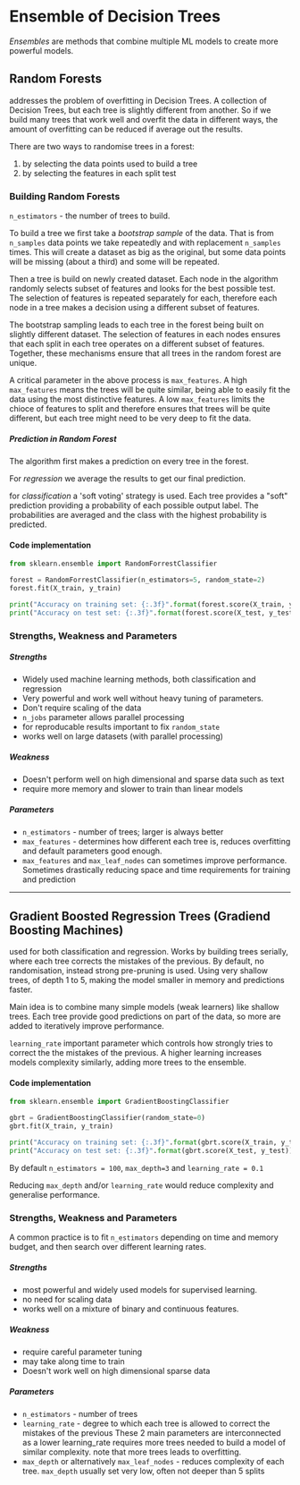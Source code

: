 # Ensemble of Decision Trees

_Ensembles_ are methods that combine multiple ML models to create more powerful models.

## Random Forests
addresses the problem of overfitting in Decision Trees.
A collection of Decision Trees, but each tree is slightly different from another. So if we build many trees that work well and overfit the data in different ways, the amount of overfitting can be reduced if average out the results.

There are two ways to randomise trees in a forest:
1. by selecting the data points used to build a tree
1. by selecting the features in each split test

### Building Random Forests
`n_estimators` - the number of trees to build.

To build a tree we first take a _bootstrap sample_ of the data. That is from `n_samples` data points we take repeatedly and with replacement `n_samples` times. This will create a dataset as big as the original, but some data points will be missing (about a third) and some will be repeated.

Then a tree is build on newly created dataset. Each node in the algorithm randomly selects subset of features and looks for the best possible test. The selection of features is repeated separately for each, therefore each node in a tree makes a decision using a different subset of features.

The bootstrap sampling leads to each tree in the forest being built on slightly different dataset. The selection of features in each nodes ensures that each split in each tree operates on a different subset of features. Together, these mechanisms ensure that all trees in the random forest are unique.

A critical parameter in the above process is `max_features`. A high `max_features` means the trees will be quite similar, being able to easily fit the data using the most distinctive features. A low `max_features` limits the chioce of features to split and therefore ensures that trees will be quite different, but each tree might need to be very deep to fit the data.

##### Prediction in Random Forest
The algorithm first makes a prediction on every tree in the forest.

For _regression_ we average the results to get our final prediction.

for _classification_ a 'soft voting' strategy is used. Each tree provides a "soft" prediction providing a probability of each possible output label. The probabilities are averaged and the class with the highest probability is predicted.

#### Code implementation
``` python
from sklearn.ensemble import RandomForrestClassifier

forest = RandomForrestClassifier(n_estimators=5, random_state=2)
forest.fit(X_train, y_train)

print("Accuracy on training set: {:.3f}".format(forest.score(X_train, y_train)))
print("Accuracy on test set: {:.3f}".format(forest.score(X_test, y_test)))

```
### Strengths, Weakness and Parameters

##### Strengths
- Widely used machine learning methods, both classification and regression
- Very powerful and work well without heavy tuning of parameters.
- Don't require scaling of the data
- `n_jobs` parameter allows parallel processing
- for reproducable results important to fix `random_state`
- works well on large datasets (with parallel processing)

##### Weakness
- Doesn't perform well on high dimensional and sparse data such as text
- require more memory and slower to train than linear models

##### Parameters
- `n_estimators` - number of trees; larger is always better
- `max_features` - determines how different each tree is, reduces overfitting and default parameters good enough.
- `max_features` and `max_leaf_nodes` can sometimes improve performance. Sometimes drastically reducing space and time requirements for training and prediction

---
## Gradient Boosted Regression Trees (Gradiend Boosting Machines)
used for both classification and regression.
Works by building trees serially, where each tree corrects the mistakes of the previous. By default, no randomisation, instead strong pre-pruning is used. Using very shallow trees, of depth 1 to 5, making the model smaller in memory and predictions faster.

Main idea is to combine many simple  models (weak learners) like shallow trees. Each tree provide good predictions on part of the data, so more are added to iteratively improve performance.

`learning_rate` important parameter which controls how strongly tries to correct the the mistakes of the previous. A higher learning increases models complexity similarly, adding more trees to the ensemble.

#### Code implementation
``` python
from sklearn.ensemble import GradientBoostingClassifier

gbrt = GradientBoostingClassifier(random_state=0)
gbrt.fit(X_train, y_train)

print("Accuracy on training set: {:.3f}".format(gbrt.score(X_train, y_train)))
print("Accuracy on test set: {:.3f}".format(gbrt.score(X_test, y_test)))
```
By default `n_estimators = 100`, `max_depth=3` and `learning_rate = 0.1`

Reducing `max_depth` and/or `learning_rate` would reduce complexity and generalise performance.

### Strengths, Weakness and Parameters
A common practice is to fit `n_estimators` depending on time and memory budget, and then search over different learning rates.
##### Strengths
- most powerful and widely used models for supervised learning.
- no need for scaling data
- works well on a mixture of binary and  continuous features.

##### Weakness
- require careful parameter tuning
- may take along time to train
- Doesn't work well on high dimensional sparse data

##### Parameters
- `n_estimators` - number of trees
- `learning_rate` - degree to which each tree is allowed to correct the mistakes of the previous
These 2 main parameters are interconnected as a lower learning_rate requires more trees needed to build a model of similar complexity. note that more trees leads to overfitting.
- `max_depth` or alternatively `max_leaf_nodes` - reduces complexity of each tree. `max_depth` usually set very low, often not deeper than 5 splits
